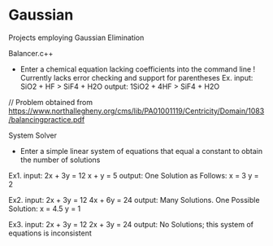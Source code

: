 # Gaussian
Projects employing Gaussian Elimination

Balancer.c++
- Enter a chemical equation lacking coefficients into the command line
! Currently lacks error checking and support for parentheses
Ex.
input: SiO2 + HF > SiF4 + H2O
output: 1SiO2 + 4HF > SiF4 + H2O

// Problem obtained from https://www.northallegheny.org/cms/lib/PA01001119/Centricity/Domain/1083/balancingpractice.pdf

System Solver
- Enter a simple linear system of equations that equal a constant to obtain the number of solutions

Ex1.
input:
2x + 3y = 12
x + y = 5
output:
One Solution as Follows:
x = 3
y = 2

Ex2.
input:
2x + 3y = 12
4x + 6y = 24
output:
Many Solutions. One Possible Solution:
x = 4.5
y = 1

Ex3.
input:
2x + 3y = 12
2x + 3y = 24
output:
No Solutions; this system of equations is inconsistent
